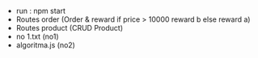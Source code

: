 * run : npm start
* Routes order (Order & reward if price > 10000 reward b else reward a) 
* Routes product (CRUD Product)
* no 1.txt (no1)
* algoritma.js (no2)